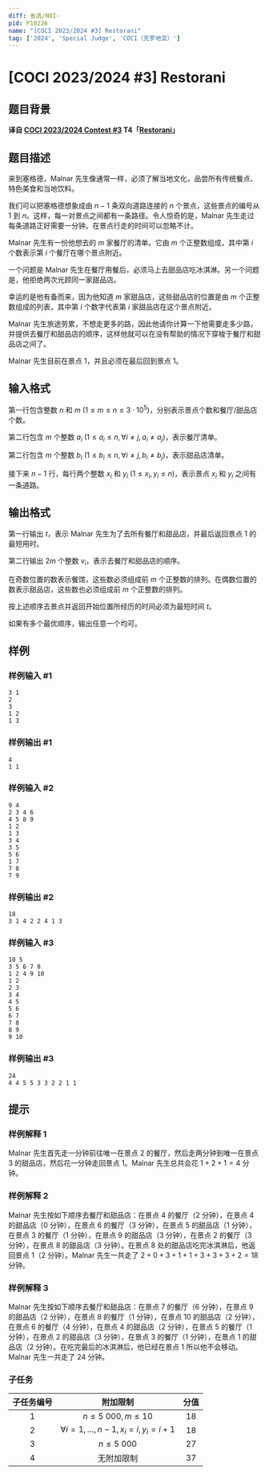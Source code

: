 ```yaml
---
diff: 省选/NOI-
pid: P10226
name: "[COCI 2023/2024 #3] Restorani"
tag: ['2024', 'Special Judge', 'COCI（克罗地亚）']
---
```

# [COCI 2023/2024 #3] Restorani
## 题目背景

**译自 [COCI 2023/2024 Contest #3](https://hsin.hr/coci/archive/2023_2024) T4「[Restorani](https://hsin.hr/coci/archive/2023_2024/contest3_tasks.pdf)」**
## 题目描述

来到塞格德，Malnar 先生像通常一样，必须了解当地文化，品尝所有传统餐点、特色美食和当地饮料。

我们可以把塞格德想象成由 $n - 1$ 条双向道路连接的 $n$ 个景点，这些景点的编号从 $1$ 到 $n$。这样，每一对景点之间都有一条路径。令人惊奇的是，Malnar 先生走过每条道路正好需要一分钟。在景点行走的时间可以忽略不计。

Malnar 先生有一份他想去的 $m$ 家餐厅的清单。它由 $m$ 个正整数组成，其中第 $i$ 个数表示第 $i$ 个餐厅在哪个景点附近。

一个问题是 Malnar 先生在餐厅用餐后，必须马上去甜品店吃冰淇淋。另一个问题是，他拒绝两次光顾同一家甜品店。

幸运的是他有备而来，因为他知道 $m$ 家甜品店，这些甜品店的位置是由 $m$ 个正整数组成的列表，其中第 $i$ 个数字代表第 $i$ 家甜品店在这个景点附近。

Malnar 先生旅途劳累，不想走更多的路，因此他请你计算一下他需要走多少路，并提供去餐厅和甜品店的顺序，这样他就可以在没有帮助的情况下穿梭于餐厅和甜品店之间了。

Malnar 先生目前在景点 $1$，并且必须在最后回到景点 $1$。
## 输入格式

第一行包含整数 $n$ 和 $m\ (1\le m\le n\le 3\cdot 10^5)$，分别表示景点个数和餐厅/甜品店个数。

第二行包含 $m$ 个整数 $a_i\ (1\le a_i\le n,\forall i\neq j,a_i\neq a_j)$，表示餐厅清单。

第二行包含 $m$ 个整数 $b_i\ (1\le b_i\le n,\forall i\neq j,b_i\neq b_j)$，表示甜品店清单。

接下来 $n-1$ 行，每行两个整数 $x_i$ 和 $y_i\ (1\le x_i,y_i\le n)$，表示景点 $x_i$ 和 $y_i$ 之间有一条道路。
## 输出格式

第一行输出 $t$，表示 Malnar 先生为了去所有餐厅和甜品店，并最后返回景点 $1$ 的最短用时。

第二行输出 $2m$ 个整数 $v_i$，表示去餐厅和甜品店的顺序。

在奇数位置的数表示餐馆，这些数必须组成前 $m$ 个正整数的排列。在偶数位置的数表示甜品店，这些数也必须组成前 $m$ 个正整数的排列。

按上述顺序去景点并返回开始位置所经历的时间必须为最短时间 $t$。

如果有多个最优顺序，输出任意一个均可。
## 样例

### 样例输入 #1
```
3 1
2
3
1 2
1 3

```
### 样例输出 #1
```
4
1 1

```
### 样例输入 #2
```
9 4
2 3 4 6
4 5 8 9
1 2
1 3
3 4
3 5
5 6
1 7
7 8
7 9

```
### 样例输出 #2
```
18
3 1 4 2 2 4 1 3

```
### 样例输入 #3
```
10 5
3 5 6 7 8
1 2 4 9 10
1 2
2 3
3 4
4 5
5 6
6 7
7 8
8 9
9 10

```
### 样例输出 #3
```
24
4 4 5 5 3 3 2 2 1 1

```
## 提示

### 样例解释 1

Malnar 先生首先走一分钟前往唯一在景点 $2$ 的餐厅，然后走两分钟到唯一在景点 $3$ 的甜品店，然后花一分钟走回景点 $1$。Malnar 先生总共会花 $1+2+1=4$ 分钟。

### 样例解释 2

Malnar 先生按如下顺序去餐厅和甜品店：在景点 $4$ 的餐厅（$2$ 分钟），在景点 $4$ 的甜品店（$0$ 分钟），在景点 $6$ 的餐厅（$3$ 分钟），在景点 $5$ 的甜品店（$1$ 分钟），在景点 $3$ 的餐厅（$1$ 分钟），在景点 $9$ 的甜品店（$3$ 分钟），在景点 $2$ 的餐厅（$3$ 分钟），在景点 $8$ 的甜品店（$3$ 分钟）。在景点 $8$ 处的甜品店吃完冰淇淋后，他返回景点 $1$（$2$ 分钟）。Malnar 先生一共走了 $2+0+3+1+1+3+3+3+2=18$ 分钟。

### 样例解释 3

Malnar 先生按如下顺序去餐厅和甜品店：在景点 $7$ 的餐厅（$6$ 分钟），在景点 $9$ 的甜品店（$2$ 分钟），在景点 $8$ 的餐厅（$1$ 分钟），在景点 $10$ 的甜品店（$2$ 分钟），在景点 $6$ 的餐厅（$4$ 分钟），在景点 $4$ 的甜品店（$2$ 分钟），在景点 $5$ 的餐厅（$1$ 分钟），在景点 $2$ 的甜品店（$3$ 分钟），在景点 $3$ 的餐厅（$1$ 分钟），在景点 $1$ 的甜品店（$2$ 分钟）。在吃完最后的冰淇淋后，他已经在景点 $1$ 所以他不会移动。Malnar 先生一共走了 $24$ 分钟。

### 子任务

| 子任务编号 |                附加限制                | 分值 |
| :--------: | :------------------------------------: | :--: |
|    $1$     |         $n\le 5\ 000,m\le 10$          | $18$ |
|    $2$     | $\forall i=1,\ldots,n-1,x_i=i,y_i=i+1$ | $18$ |
|    $3$     |             $n\le 5\ 000$              | $27$ |
|    $4$     |               无附加限制               | $37$ |

